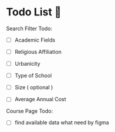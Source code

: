 # Todo List 🧾

Search Filter Todo:

* [ ] Academic Fields
* [ ] Religious Affiliation
* [ ] Urbanicity
* [ ] Type of School
* [ ] Size ( optional )
* [ ] Average Annual Cost



Course Page Todo:

* [ ] find available data what need by figma





